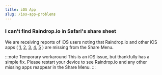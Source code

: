 ```yaml
---
title: iOS App
slug: /ios-app-problems
---
```


### I can't find Raindrop.io in Safari's share sheet
We are receiving reports of iOS users noting that Raindrop.io and other iOS apps (
[1](https://help.getpocket.com/article/919-enabling-the-pocket-share-extension-in-ios),
[2](https://community.atlassian.com/t5/Trello-questions/Trello-is-missing-from-the-Share-extension-in-Safari-in-iOS-14/qaq-p/1561499),
[3](https://www.reddit.com/r/omnifocus/comments/j86ehd/of_extension_missing_in_ios/),
[4](https://bugs.telegram.org/c/564),
[5](https://twitter.com/NotionHQ/status/1337147228389953536)
) are missing from the Share Menu.

:::note Temporary workaround
This is an iOS issue, but thankfully has a simple fix. 
Please restart your device to see Raindrop.io and any other missing apps reappear in the Share Menu.
:::